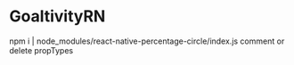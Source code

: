 # GoaltivityRN
npm i |
node_modules/react-native-percentage-circle/index.js comment or delete propTypes
